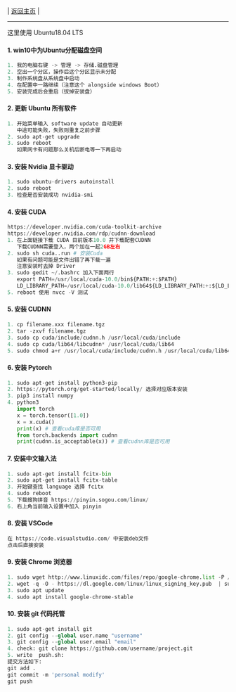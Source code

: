 | [返回主页](index.html) |

---

这里使用 Ubuntu18.04 LTS

#### 1. win10中为Ubuntu分配磁盘空间
```python
1. 我的电脑右键 -> 管理 -> 存储.磁盘管理
2. 空出一个分区，操作后这个分区显示未分配
3. 制作系统盘从系统盘中启动
4. 在配置中一路继续（注意这个 alongside windows Boot）
5. 安装完成后会重启（拔掉安装盘）
```

#### 2. 更新 Ubuntu 所有软件
```python
1. 开始菜单输入 software update 自动更新
   中途可能失败，失败则重复之前步骤
2. sudo apt-get upgrade
3. sudo reboot
   如果网卡有问题那么关机后断电等一下再启动
```

#### 3. 安装 Nvidia 显卡驱动
```python
1. sudo ubuntu-drivers autoinstall
2. sudo reboot
3. 检查是否安装成功 nvidia-smi
```

#### 4. 安装 CUDA
```python
https://developer.nvidia.com/cuda-toolkit-archive
https://developer.nvidia.com/rdp/cudnn-download
1. 在上面链接下载 CUDA 目前版本10.0 并下载配套CUDNN
   下载CUDNN需要登入，两个加在一起2GB左右
2. sudo sh cuda..run # 安装Cuda
   如果有问题可能是文件出错了再下载一遍
   注意安装时去掉 Driver
3. sudo gedit ~/.bashrc 加入下面两行
   export PATH=/usr/local/cuda-10.0/bin${PATH:+:$PATH}
   LD_LIBRARY_PATH=/usr/local/cuda-10.0/lib64${LD_LIBRARY_PATH:+:${LD_LIBRARY_PATH}}
5. reboot 使用 nvcc -V 测试
```

#### 5. 安装 CUDNN
```python
1. cp filename.xxx filename.tgz
2. tar -zxvf filename.tgz
3. sudo cp cuda/include/cudnn.h /usr/local/cuda/include
4. sudo cp cuda/lib64/libcudnn* /usr/local/cuda/lib64
5. sudo chmod a+r /usr/local/cuda/include/cudnn.h /usr/local/cuda/lib64/libcudnn*
```

#### 6. 安装 Pytorch
```python
1. sudo apt-get install python3-pip
2. https://pytorch.org/get-started/locally/ 选择对应版本安装
3. pip3 install numpy
4. python3
   import torch
   x = torch.tensor([1.0])
   x = x.cuda()
   print(x) # 查看cuda库是否可用
   from torch.backends import cudnn
   print(cudnn.is_acceptable(x)) # 查看cudnn库是否可用
```

#### 7. 安装中文输入法
```python
1. sudo apt-get install fcitx-bin
2. sudo apt-get install fcitx-table
3. 开始键查找 language 选择 fcitx
4. sudo reboot
5. 下载搜狗拼音 https://pinyin.sogou.com/linux/
6. 右上角当前输入设置中加入 pinyin
```

#### 8. 安装 VSCode
```python
在 https://code.visualstudio.com/ 中安装deb文件
点击后直接安装
```

#### 9. 安装 Chrome 浏览器
```python
1. sudo wget http://www.linuxidc.com/files/repo/google-chrome.list -P /etc/apt/sources.list.d/
2. wget -q -O - https://dl.google.com/linux/linux_signing_key.pub  | sudo apt-key add -
3. sudo apt update
4. sudo apt install google-chrome-stable
```

#### 10. 安装 git 代码托管
```python
1. sudo apt-get install git
2. git config --global user.name "username"
3. git config --global user.email "email"
4. check: git clone https://github.com/username/project.git
5. write  push.sh:
提交方法如下:
git add .
git commit -m 'personal modify'
git push
```


